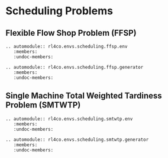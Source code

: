 # Scheduling Problems

## Flexible Flow Shop Problem (FFSP)

```{eval-rst}
.. automodule:: rl4co.envs.scheduling.ffsp.env
   :members:
   :undoc-members:
```

```{eval-rst}
.. automodule:: rl4co.envs.scheduling.ffsp.generator
   :members:
   :undoc-members:
```

## Single Machine Total Weighted Tardiness Problem (SMTWTP)

```{eval-rst}
.. automodule:: rl4co.envs.scheduling.smtwtp.env
   :members:
   :undoc-members:
```

```{eval-rst}
.. automodule:: rl4co.envs.scheduling.smtwtp.generator
   :members:
   :undoc-members:
```